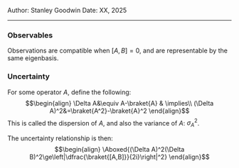 Author: Stanley Goodwin
Date: XX, 2025

---
### Observables
Observations are compatible when $\left[A,B\right]=0$, and are representable by the same eigenbasis.

### Uncertainty
For some operator $A$, define the following:
$$\begin{align}
\Delta A&\equiv A-\braket{A} & \implies\\
(\Delta A)^2&=\braket{A^2}-\braket{A}^2
\end{align}$$
This is called the dispersion of $A$, and also the variance of $A$: $\sigma_A^2$.

The uncertainty relationship is then:
$$\begin{align}
\Aboxed{(\Delta A)^2(\Delta B)^2\ge\left|\dfrac{\braket{[A,B]}}{2i}\right|^2}
\end{align}$$
